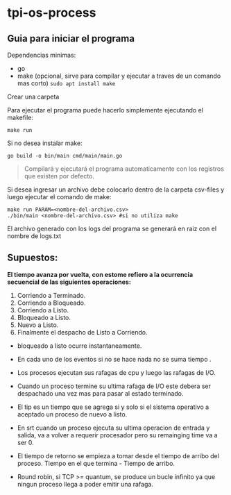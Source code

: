# tpi-os-process

## Guia para iniciar el programa

Dependencias minimas:

- go
- make (opcional, sirve para compilar y ejecutar a traves de un comando mas corto) ```sudo apt install make``` 

Crear una carpeta 

Para ejecutar el programa puede hacerlo simplemente ejecutando el makefile:

    make run

Si no desea instalar make:

    go build -o bin/main cmd/main/main.go


> Compilará y ejecutará el programa automaticamente con los registros que existen por defecto.

Si desea ingresar un archivo debe colocarlo dentro de la carpeta csv-files y luego ejecutar el comando de make:

    make run PARAM=<nombre-del-archivo.csv>
    ./bin/main <nombre-del-archivo.csv> #si no utiliza make

El archivo generado con los logs del programa se generará en raiz con el nombre de logs.txt 

## Supuestos:

**El tiempo avanza por vuelta, con estome refiero a la ocurrencia secuencial de las siguientes operaciones:**  

1. Corriendo a Terminado.
2. Corriendo a Bloqueado.
3. Corriendo a Listo.
4. Bloqueado a Listo.
5. Nuevo a Listo.
6. Finalmente el despacho de Listo a Corriendo.
 
- bloqueado a listo ocurre instantaneamente.

- En cada uno de los eventos si no se hace nada no se suma tiempo .

- Los procesos ejecutan sus rafagas de cpu y luego las rafagas de I/O.

- Cuando un proceso termine su ultima rafaga de I/O este debera ser despachado una vez mas para pasar al estado terminado.

- El tip es un tiempo que se agrega si y solo si el sistema operativo a aceptado un proceso de nuevo a listo.

- En srt cuando un proceso ejecuta su ultima operacion de entrada y salida, va a volver a requerir procesador pero su remainging time va a ser 0.

- El tiempo de retorno se empieza a tomar desde el tiempo de arribo del proceso. Tiempo en el que termina - Tiempo de arribo.

- Round robin, si TCP >= quantum, se produce un bucle infinito ya que ningun proceso llega a poder emitir una rafaga. 
